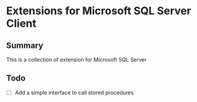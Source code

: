 # Extensions for Microsoft SQL Server Client

## Summary

This is a collection of extension for Microsoft SQL Server

## Todo

- [ ] Add a simple interface to call stored procedures